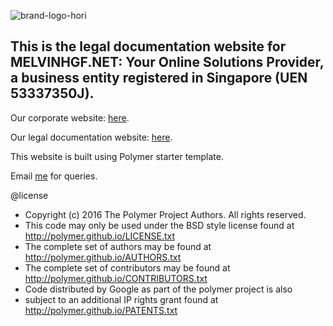 ![brand-logo-hori](https://user-images.githubusercontent.com/49022718/127785686-4e044bae-ed46-43e0-805f-3a7c13748b29.jpg)
<h2>This is the legal documentation website for <strong>MELVINHGF.NET: Your Online Solutions Provider</strong>, a business entity registered in Singapore (UEN 53337350J).</h2>
<p>Our corporate website: <a href="https://melvinhgf.business.site" target="_blank" text-decoration="none">here</a>.</p>
<p>Our legal documentation website: <a href="https://docs.melvinhgf.net" target="_blank" text-decoration="none">here</a>.</p>
<p>This website is built using Polymer starter template.</p>
<p>Email <a href="mailto:melvinhgf@gmail.com">me</a> for queries.</p>
 
 @license
 * Copyright (c) 2016 The Polymer Project Authors. All rights reserved.
 * This code may only be used under the BSD style license found at http://polymer.github.io/LICENSE.txt
 * The complete set of authors may be found at http://polymer.github.io/AUTHORS.txt
 * The complete set of contributors may be found at http://polymer.github.io/CONTRIBUTORS.txt
 * Code distributed by Google as part of the polymer project is also
 * subject to an additional IP rights grant found at http://polymer.github.io/PATENTS.txt
 
